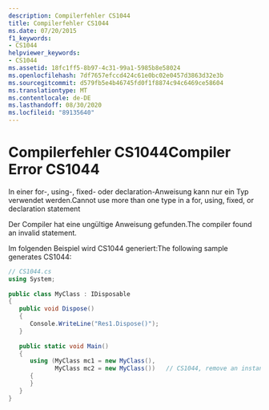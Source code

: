 ```yaml
---
description: Compilerfehler CS1044
title: Compilerfehler CS1044
ms.date: 07/20/2015
f1_keywords:
- CS1044
helpviewer_keywords:
- CS1044
ms.assetid: 18fc1ff5-8b97-4c31-99a1-5985b8e58024
ms.openlocfilehash: 7df7657efccd424c61e0bc02e0457d3863d32e3b
ms.sourcegitcommit: d579fb5e4b46745fd0f1f8874c94c6469ce58604
ms.translationtype: MT
ms.contentlocale: de-DE
ms.lasthandoff: 08/30/2020
ms.locfileid: "89135640"
---
```

# <a name="compiler-error-cs1044"></a><span data-ttu-id="58a05-103">Compilerfehler CS1044</span><span class="sxs-lookup"><span data-stu-id="58a05-103">Compiler Error CS1044</span></span>
<span data-ttu-id="58a05-104">In einer for-, using-, fixed- oder declaration-Anweisung kann nur ein Typ verwendet werden.</span><span class="sxs-lookup"><span data-stu-id="58a05-104">Cannot use more than one type in a for, using, fixed, or declaration statement</span></span>  
  
 <span data-ttu-id="58a05-105">Der Compiler hat eine ungültige Anweisung gefunden.</span><span class="sxs-lookup"><span data-stu-id="58a05-105">The compiler found an invalid statement.</span></span>  
  
 <span data-ttu-id="58a05-106">Im folgenden Beispiel wird CS1044 generiert:</span><span class="sxs-lookup"><span data-stu-id="58a05-106">The following sample generates CS1044:</span></span>  
  
```csharp  
// CS1044.cs  
using System;  
  
public class MyClass : IDisposable  
{  
   public void Dispose()  
   {  
      Console.WriteLine("Res1.Dispose()");  
   }  
  
   public static void Main()  
   {  
      using (MyClass mc1 = new MyClass(),  
             MyClass mc2 = new MyClass())   // CS1044, remove an instantiation  
      {  
      }  
   }  
}  
```
